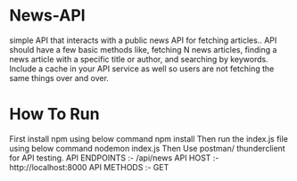 # News-API
simple API that interacts with a public news API for fetching articles.. API should have a few basic methods like, fetching N news articles, finding a news article with a specific title or author, and searching by keywords. Include a cache in your API service as well so users are not fetching the same things over and over.
# How To Run 
First install npm using below command 
npm install
Then run the index.js file using below command
nodemon index.js
Then Use postman/ thunderclient for API testing.
API ENDPOINTS :- /api/news
API HOST :- http://localhost:8000
API METHODS :- GET
